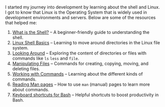 I started my journey into development by learning about the shell and Linux. I got to know that Linux is the Operating System that is widely used in development environments and servers. 
Below are some of the resources that helped me:
1. [What is the Shell?](http://linuxcommand.org/lc3_lts0010.php) – A beginner-friendly guide to understanding the shell.  
2. [Linux Shell Basics](http://linuxcommand.org/lc3_lts0020.php) – Learning to move around directories in the Linux file system.  
3. [Looking Around](http://linuxcommand.org/lc3_lts0030.php) – Exploring the content of directories or files with commands like `ls` `less` and `file`.  
4. [Manipulating Files](http://linuxcommand.org/lc3_lts0050.php) – Commands for creating, copying, moving, and deleting files.  
5. [Working with Commands](http://linuxcommand.org/lc3_lts0060.php) – Learning about the different kinds of commands.
6. [Reading Man pages](http://linuxcommand.org/lc3_man_pages/man1.html) – How to use `man` (manual) pages to learn more about commands.
7. [Keyboard shortcuts for Bash](https://www.howtogeek.com/181/keyboard-shortcuts-for-bash-command-shell-for-ubuntu-debian-suse-redhat-linux-etc/) – Helpful shortcuts to boost productivity in Bash.
